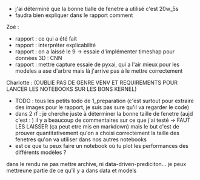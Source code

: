 - j'ai déterminé que la bonne tialle de fenetre a utilisé c'est 20w_5s
- faudra bien expliquer dans le rapport comment 


Zoé : 
- rapport : ce qui a été fait
- rapport : interpréter explicabilité
- rapport : on a laissé le 9 -> essaie d'implémenter timeshap pour données 3D : CNN
- rapport : mettre capture essaie de pyxai, qui a l'air mieux pour les modeles a ase d'arbre mais là j'arrive pas à le mettre correctement 


Charlotte :
(OUBLIE PAS DE GENRE VENV ET REQUIREMENTS POUR LANCER LES NOTEBOOKS SUR LES BONS KERNEL)
- TODO : tous les petits todo de 1_preparation  (c'est surtout pour extraire des images pour le rapport, je suis pas sure qu'il va regarder le code)
- dans 2 rf : je cherche juste à déterminer la bonne taille de fenetre (aujd c'est : )
il y a beaucoup de commentaires sur ce que j'ai testé -> FAUT LES LAISSER
(ça peut etre mis en markdown)
mais le but c'est de prouver quantitativement qu'on a choisi correctement la taille des fenetres qu'on va utiliser dans nos autres notebooks 
- est ce que tu peux faire un notebook où tu plot les performances des différents modèles ?





dans le rendu ne pas mettre archive, ni data-driven-prediciton...
je peux mettreune partie de ce qu'il y a dans data et models 